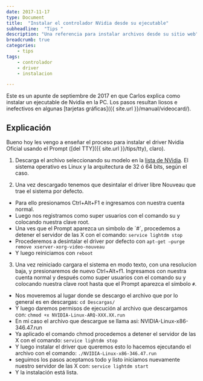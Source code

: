 ```yaml
---
date: 2017-11-17
type: Document
title:  "Instalar el controlador NVidia desde su ejecutable"
subheadline:  "Tips "
description: "Una referencia para instalar archivos desde su sitio web"
breadcrumb: true
categories:
    - tips
tags:
    - controlador
    - driver
    - instalacion

---
```

Este es un apunte de septiembre de 2017 en que Carlos explica como instalar un ejecutable de Nvidia en la PC. Los pasos resultan liosos e inefectivos en algunas [tarjetas gráficas]({{ site.url }}/manual/videocard/).

## Explicación
Bueno hoy les vengo a enseñar el proceso para instalar el driver Nvidia Oficial usando el Prompt ([del TTY]({{ site.url }}/tips/tty), claro).

1. Descarga el archivo seleccionando su modelo en la [lista de NVidia](http://www.nvidia.es/Download/index.aspx?lang=es). El sistema operativo es Linux y la arquitectura de 32 ó 64 bits, según el caso.

2. Una vez descargado tenemos que desintalar el driver libre Nouveau que trae el sistema por defecto.
  - Para ello presionamos Ctrl+Alt+F1 e ingresamos con nuestra cuenta normal.
  - Luego nos registramos como super usuarios con el comando su y colocando nuestra clave root.
  - Una ves que el Prompt aparezca un simbolo de ´#´, procedemos a detener el servidor de las X con el comando: `service lightdm stop`
  - Procederemos a desintalar el driver por defecto con `apt-get —purge remove xserver-xorg-video-nouveau`
  - Y luego reiniciamos con `reboot`

3. Una vez reiniciado cargara el sistema en modo texto, con una resolucion baja, y presionaremos de nuevo Ctrl+Alt+f1. Ingresamos con nuestra cuenta normal y después como super usuarios con el comando su y colocando nuestra clave root hasta que el Prompt aparezca el símbolo `#`.
  - Nos moveremos al lugar donde se descargo el archivo que por lo general es en descargas: `cd Descargas/`
  - Y luego daremos permisos de ejecución al archivo que descargamos con: `chmod +x NVIDIA-Linux-ARQ-XXX.XX.run`
  - En mi caso el archivo que descargue se llama asi: NVIDIA-Linux-x86-346.47.run
 - Ya aplicado el comando chmod procedemos a detener el servidor de las X con el comando: `service lightdm stop`
 - Y luego instalar el driver que queremos esto lo hacemos ejecutando el archivo con el comando: `./NVIDIA-Linux-x86-346.47.run`
 - seguimos los pasos aceptamos todo y listo
iniciamos nuevamente nuestro servidor de las X con:
`service lightdm start`
- Y la instalación está lista.




